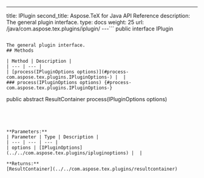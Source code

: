 ---
title: IPlugin
second_title: Aspose.TeX for Java API Reference
description: The general plugin interface.
type: docs
weight: 25
url: /java/com.aspose.tex.plugins/iplugin/
---```
public interface IPlugin
```

The general plugin interface.
## Methods

| Method | Description |
| --- | --- |
| [process(IPluginOptions options)](#process-com.aspose.tex.plugins.IPluginOptions-) |  |
### process(IPluginOptions options) {#process-com.aspose.tex.plugins.IPluginOptions-}
```
public abstract ResultContainer process(IPluginOptions options)
```




**Parameters:**
| Parameter | Type | Description |
| --- | --- | --- |
| options | [IPluginOptions](../../com.aspose.tex.plugins/ipluginoptions) |  |

**Returns:**
[ResultContainer](../../com.aspose.tex.plugins/resultcontainer)
